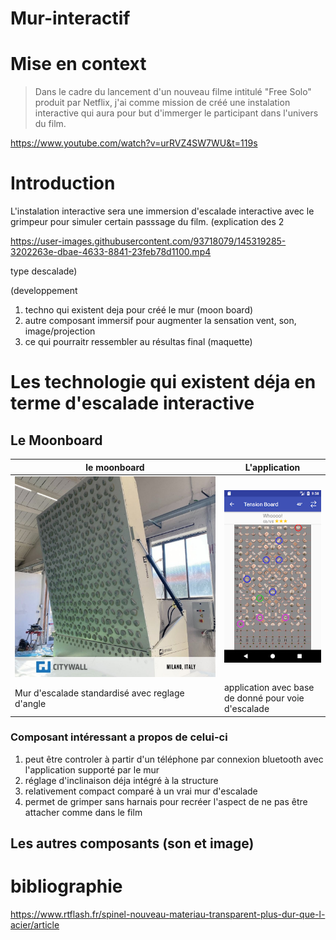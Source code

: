 # Mur-interactif

# Mise en context
> Dans le cadre du lancement d'un  nouveau filme intitulé "Free Solo" produit par Netflix, j'ai comme mission de créé une instalation interactive qui aura pour but d'immerger
> le participant dans l'univers du film.

https://www.youtube.com/watch?v=urRVZ4SW7WU&t=119s

# Introduction
L'instalation interactive sera une immersion d'escalade interactive avec le grimpeur pour simuler certain passsage du film.
(explication des 2 

https://user-images.githubusercontent.com/93718079/145319285-3202263e-dbae-4633-8841-23feb78d1100.mp4

type descalade)

(developpement

1. techno qui existent deja pour créé le mur (moon board) 
2. autre composant immersif pour augmenter la sensation vent, son, image/projection
3. ce qui pourraitr ressembler au résultas final (maquette)

# Les technologie qui existent déja en terme d'escalade interactive
  
  ## Le Moonboard

| le moonboard |  L'application |
| ----------- | ----------- |
| ![le moonboard](media/tension-board.jpg) |![le moonboard](media/tension-boardapp.png) |
| Mur d'escalade standardisé avec reglage d'angle  | application avec base de donné pour voie d'escalade  |

### Composant intéressant a propos de celui-ci
1. peut être controler à partir d'un téléphone par connexion bluetooth avec l'application supporté par le mur
2. réglage d'inclinaison déja intégré à la structure
3. relativement compact comparé à un vrai mur d'escalade
4. permet de grimper sans harnais pour recréer l'aspect de ne pas être attacher comme dans le film

## Les autres composants (son et image)



# bibliographie
https://www.rtflash.fr/spinel-nouveau-materiau-transparent-plus-dur-que-l-acier/article


